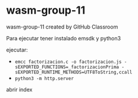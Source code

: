 # wasm-group-11
wasm-group-11 created by GitHub Classroom

Para ejecutar tener instalado emsdk y python3

ejecutar: 
- ``emcc factorizacion.c -o factorizacion.js -sEXPORTED_FUNCTIONS=_factorizacionPrima -sEXPORTED_RUNTIME_METHODS=UTF8ToString,ccall``
- ``python3 -m http.server``

abrir index